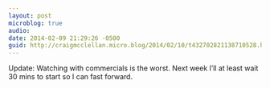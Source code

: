 ```yaml
---
layout: post
microblog: true
audio: 
date: 2014-02-09 21:29:26 -0500
guid: http://craigmcclellan.micro.blog/2014/02/10/t432702821138710528.html
---
```

Update: Watching with commercials is the worst. Next week I’ll at least wait 30 mins to start so I can fast forward.
